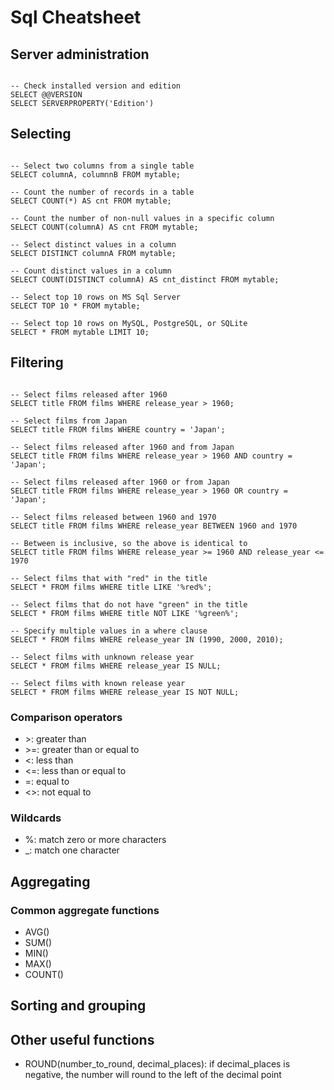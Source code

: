 # Sql Cheatsheet

## Server administration

~~~

-- Check installed version and edition
SELECT @@VERSION
SELECT SERVERPROPERTY('Edition')

~~~

## Selecting

~~~

-- Select two columns from a single table
SELECT columnA, columnnB FROM mytable;

-- Count the number of records in a table
SELECT COUNT(*) AS cnt FROM mytable;

-- Count the number of non-null values in a specific column
SELECT COUNT(columnA) AS cnt FROM mytable;

-- Select distinct values in a column
SELECT DISTINCT columnA FROM mytable;

-- Count distinct values in a column
SELECT COUNT(DISTINCT columnA) AS cnt_distinct FROM mytable;

-- Select top 10 rows on MS Sql Server
SELECT TOP 10 * FROM mytable;

-- Select top 10 rows on MySQL, PostgreSQL, or SQLite
SELECT * FROM mytable LIMIT 10;

~~~

## Filtering

~~~

-- Select films released after 1960
SELECT title FROM films WHERE release_year > 1960;

-- Select films from Japan
SELECT title FROM films WHERE country = 'Japan';

-- Select films released after 1960 and from Japan
SELECT title FROM films WHERE release_year > 1960 AND country = 'Japan';

-- Select films released after 1960 or from Japan
SELECT title FROM films WHERE release_year > 1960 OR country = 'Japan';

-- Select films released between 1960 and 1970
SELECT title FROM films WHERE release_year BETWEEN 1960 and 1970

-- Between is inclusive, so the above is identical to
SELECT title FROM films WHERE release_year >= 1960 AND release_year <= 1970

-- Select films that with "red" in the title
SELECT * FROM films WHERE title LIKE '%red%';

-- Select films that do not have "green" in the title
SELECT * FROM films WHERE title NOT LIKE '%green%';

-- Specify multiple values in a where clause
SELECT * FROM films WHERE release_year IN (1990, 2000, 2010);

-- Select films with unknown release year
SELECT * FROM films WHERE release_year IS NULL;

-- Select films with known release year
SELECT * FROM films WHERE release_year IS NOT NULL;

~~~

### Comparison operators

- &gt;: greater than
- &gt;=: greater than or equal to
- <: less than
- <=: less than or equal to
- =: equal to
- <>: not equal to

### Wildcards

- %: match zero or more characters
- _: match one character

## Aggregating

### Common aggregate functions

- AVG()
- SUM()
- MIN()
- MAX()
- COUNT()

## Sorting and grouping

## Other useful functions

- ROUND(number_to_round, decimal_places): if decimal_places is negative, the number will round to the left of the decimal point
